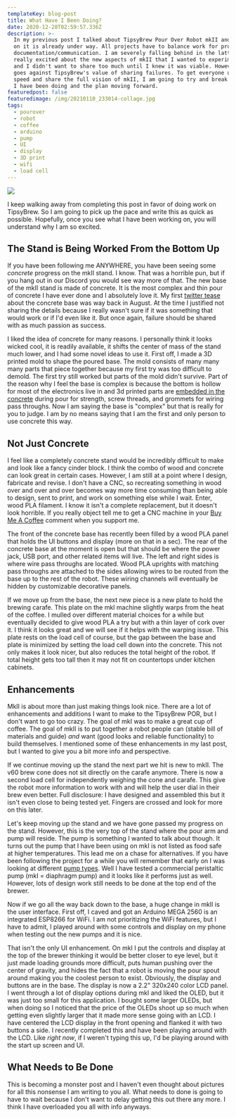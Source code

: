 ```yaml
---
templateKey: blog-post
title: What Have I Been Doing?
date: 2020-12-28T02:59:57.336Z
description: >-
  In my previous post I talked about TipsyBrew Pour Over Robot mkII and how work
  on it is already under way. All projects have to balance work for progress and
  documentation/communication. I am severely falling behind in the latter. I was
  really excited about the new aspects of mkII that I wanted to experiment with
  and I didn't want to share too much until I knew it was viable. However, that
  goes against TipsyBrew's value of sharing failures. To get everyone up to
  speed and share the full vision of mkII, I am going to try and break down what
  I have been doing and the plan moving forward.
featuredpost: false
featuredimage: /img/20210110_233014-collage.jpg
tags:
  - pourover
  - robot
  - coffee
  - arduino
  - pump
  - UI
  - display
  - 3D print
  - wifi
  - load cell
---
```

![](/img/20210110_233014-collage.jpg)

I keep walking away from completing this post in favor of doing work on TipsyBrew. So I am going to pick up the pace and write this as quick as possible. Hopefully, once you see what I have been working on, you will understand why I am so excited.

## The Stand is Being Worked From the Bottom Up

If you have been following me ANYWHERE, you have been seeing some _concrete_ progress on the mkII stand. I know. That was a horrible pun, but if you hang out in our Discord you would see way more of that. The new base of the mkII stand is made of concrete. It is the most complex and thin pour of concrete I have ever done and I absolutely love it. My first [twitter tease](https://twitter.com/tipsybrew/status/1298718629303705601) about the concrete base was way back in August. At the time I justified not sharing the details because I really wasn't sure if it was something that would work or if I'd even like it. But once again, failure should be shared with as much passion as success.

I liked the idea of concrete for many reasons. I personally think it looks wicked cool, it is readily available, it shifts the center of mass of the stand much lower, and I had some novel ideas to use it. First off, I made a 3D printed mold to shape the poured base. The mold consists of many many many parts that piece together because my first try was too difficult to demold. The first try still worked but parts of the mold didn't survive. Part of the reason why I feel the base is complex is because the bottom is hollow for most of the electronics live in and 3d printed parts are [embedded in the concrete](https://twitter.com/tipsybrew/status/1303891840526151682) during pour for strength, screw threads, and grommets for wiring pass throughs. Now I am saying the base is "complex" but that is really for you to judge. I am by no means saying that I am the first and only person to use concrete this way.

## Not Just Concrete

I feel like a completely concrete stand would be incredibly difficult to make and look like a fancy cinder block. I think the combo of wood and concrete can look great in certain cases. However, I am still at a point where I design, fabricate and revise. I don't have a CNC, so recreating something in wood over and over and over becomes way more time consuming than being able to design, sent to print, and work on something else while I wait. Enter, wood PLA filament. I know it isn't a complete replacement, but it doesn't look horrible. If you really object tell me to get a CNC machine in your [Buy Me A Coffee](https://www.buymeacoffee.com/TipsyBrew) comment when you support me.

The front of the concrete base has recently been filled by a wood PLA panel that holds the UI buttons and display (more on that in a sec). The rear of the concrete base at the moment is open but that should be where the power jack, USB port, and other related items will live. The left and right sides is where wire pass throughs are located. Wood PLA uprights with matching pass throughs are attached to the sides allowing wires to be routed from the base up to the rest of the robot. These wiring channels will eventually be hidden by customizable decorative panels.

If we move up from the base, the next new piece is a new plate to hold the brewing carafe. This plate on the mkI machine slightly warps from the heat of the coffee. I mulled over different material choices for a while but eventually decided to give wood PLA a try but with a thin layer of cork over it. I think it looks great and we will see if it helps with the warping issue. This plate rests on the load cell of course, but the gap between the base and plate is minimized by setting the load cell down into the concrete. This not only makes it look nicer, but also reduces the total height of the robot. If total height gets too tall then it may not fit on countertops under kitchen cabinets.

## Enhancements

MkII is about more than just making things look nice. There are a lot of enhancements and additions I want to make to the TipsyBrew POR, but I don't want to go too crazy. The goal of mkI was to make a great cup of coffee. The goal of mkII is to put together a robot people can (stable bill of materials and guide) _and_ want (good looks and reliable functionality) to build themselves. I mentioned some of these enhancements in my last post, but I wanted to give you a bit more info and perspective.

If we continue moving up the stand the next part we hit is new to mkII. The v60 brew cone does not sit directly on the carafe anymore. There is now a second load cell for independently weighing the cone and carafe. This give the robot more information to work with and will help the user dial in their brew even better. Full disclosure: I have designed and assembled this but it isn't even close to being tested yet. Fingers are crossed and look for more on this later.

Let's keep moving up the stand and we have gone passed my progress on the stand. However, this is the very top of the stand where the pour arm and pump will reside. The pump is something I wanted to talk about though. It turns out the pump that I have been using on mkI is not listed as food safe at higher temperatures. This lead me on a chase for alternatives. If you have been following the project for a while you will remember that early on I was looking at different [pump types](https://tipsybrew.com/blog/2019-12-26-pump-it/). Well I have tested a commercial peristaltic pump (mkI = diaphragm pump) and it looks like it performs just as well. However, lots of design work still needs to be done at the top end of the brewer.

Now if we go all the way back down to the base, a huge change in mkII is the user interface. First off, I caved and got an Arduino MEGA 2560 is an integrated ESP8266 for WiFi. I am not prioritizing the WiFi features, but I have to admit, I played around with some controls and display on my phone when testing out the new pumps and it is nice.

That isn't the only UI enhancement. On mkI I put the controls and display at the top of the brewer thinking it would be better closer to eye level, but it just made loading grounds more difficult, puts human pushing over the center of gravity, and hides the fact that a robot is moving the pour spout around making you the coolest person to exist. Obviously, the display and buttons are in the base. The display is now a 2.2" 320x240 color LCD panel. I went through a lot of display options during mkI and liked the OLED, but it was just too small for this application. I bought some larger OLEDs, but when doing so I noticed that the price of the OLEDs shoot up so much when getting even slightly larger that it made more sense going with an LCD. I have centered the LCD display in the front opening and flanked it with two buttons a side. I recently completed this and have been playing around with the LCD. Like _right now_, if I weren't typing this up, I'd be playing around with the start up screen and UI.

## What Needs to Be Done

This is becoming a monster post and I haven't even thought about pictures for all this nonsense I am writing to you all. What needs to done is going to have to wait because I don't want to delay getting this out there any more. I think I have overloaded you all with info anyways.
